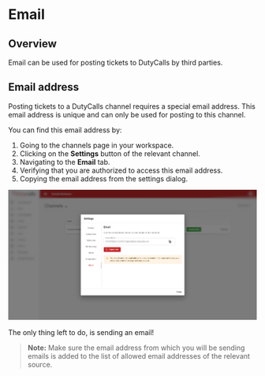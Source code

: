 # Email

## Overview

Email can be used for posting tickets to DutyCalls by third parties.

## Email address

Posting tickets to a DutyCalls channel requires a special email address. This email address is unique and can only be used for posting to this channel.

You can find this email address by:

1. Going to the channels page in your workspace.
2. Clicking on the **Settings** button of the relevant channel.
3. Navigating to the **Email** tab.
4. Verifying that you are authorized to access this email address.
5. Copying the email address from the settings dialog.

![image - Get channel email](images/get-channel-email.png)

The only thing left to do, is sending an email!

> **Note:** Make sure the email address from which you will be sending emails is added to the list of allowed email addresses of the relevant source.
